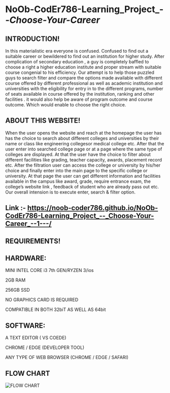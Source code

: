 # NoOb-CodEr786-Learning_Project_--_Choose-Your-Career_

INTRODUCTION!
--------------
In this materialistic  era everyone is confused. Confused to find out a suitable career or bewildered  to find out an institution for higher study. After  complication of secondary education , a guy  is completely baffled to choose a right a higher education institute  and proper stream with suitable course congenial to his efficiency. Our attempt is to help those puzzled guys to search filter and compare the options made available with different course offered by different professional as well as academic institution and universities with the eligibility for entry in to the different programs, number of seats available in course offered by the institution, ranking and other facilities . it would also help be aware of program outcome and course outcome. Which would enable to choose the right choice.


ABOUT THIS WEBSITE!
-------------------------
   When the user opens the website  and reach at the homepage the user has has the choice to search about different colleges and universities by their name or class like engineering collegesor medical college etc.
   After that the user enter into searched college page or at a page where the same type of colleges are displayed. At that the user have the choice to filter about different facilities like grading, teacher capacity, awards, placement record etc.
   After the filtration user can access the college or university by his/her choice and finally enter into the main page to the specific college or university. At that page the user can get different  information and facilities available in the campus like award, grade, require entrance exam, the college’s website link , feedback of student who are already pass out etc.
   Our overall intension is to execute enter, search & filter option.
    
Link :- https://noob-coder786.github.io/NoOb-CodEr786-Learning_Project_--_Choose-Your-Career_--1---/
-----------------------

REQUIREMENTS!
--------------------
HARDWARE:
----
MINI INTEL CORE i3 7th GEN/RYZEN 3/ios 

2GB RAM

256GB SSD

NO GRAPHICS CARD IS REQUIRED

COMPATIBLE IN BOTH 32biT AS WELL AS 64bit


SOFTWARE:
-----------------
A TEXT EDITOR ( VS COEDE)

CHROME / EDGE (DEVELOPER TOOL)

ANY TYPE OF WEB BROWSER (CHROME / EDGE / SAFARI)


FLOW CHART
---------------

![FLOW CHART](https://user-images.githubusercontent.com/111687485/215306227-004b7a85-8ca0-4dac-a408-b9b5321dc4ef.jpg)





